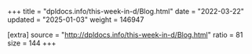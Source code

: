 +++
title = "dpldocs.info/this-week-in-d/Blog.html"
date = "2022-03-22"
updated = "2025-01-03"
weight = 146947

[extra]
source = "http://dpldocs.info/this-week-in-d/Blog.html"
ratio = 81
size = 144
+++
